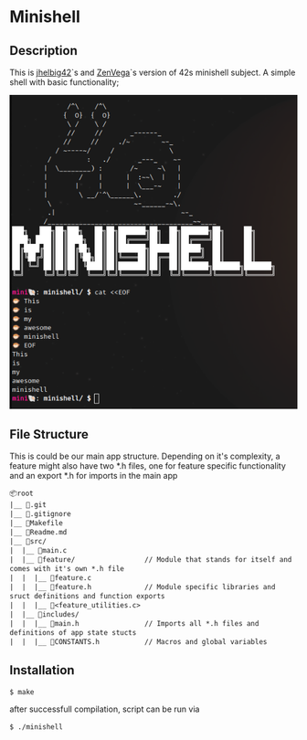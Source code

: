 # Minishell

## Description

This is [jhelbig42](https://github.com/jhelbig42)\`s and [ZenVega](https://github.com/ZenVega)\`s version of 42s minishell subject. A simple shell with basic functionality;

![screenshot from terminal](./shell_demo.png)
## File Structure

This is could be our main app structure. Depending on it's complexity, a feature might also have two *.h files, one for feature specific functionality and an export *.h for imports in the main app

```
📦root
|__ 📃.git
|__ 📃.gitignore
|__ 📃Makefile
|__ 📃Readme.md
|__ 📂src/
|  |__ 📃main.c
|  |__ 📂feature/                 // Module that stands for itself and comes with it's own *.h file
|  |  |__ 📃feature.c
|  |  |__ 📃feature.h             // Module specific libraries and sruct definitions and function exports
|  |  |__ 📃<feature_utilities.c>
|  |__ 📂includes/
|  |  |__ 📃main.h                // Imports all *.h files and definitions of app state stucts
|  |  |__ 📃CONSTANTS.h           // Macros and global variables
```

## Installation

```shell
$ make
```
after successfull compilation, script can be run via

```shell
$ ./minishell
```
